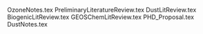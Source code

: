 OzoneNotes.tex
PreliminaryLiteratureReview.tex
DustLitReview.tex
BiogenicLitReview.tex
GEOSChemLitReview.tex
PHD_Proposal.tex
DustNotes.tex